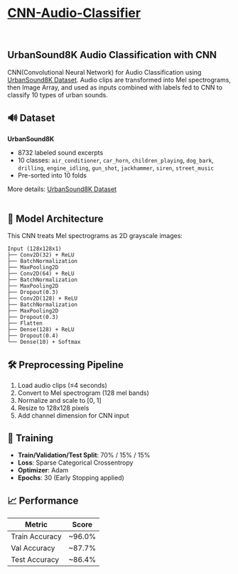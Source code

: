 # <ins>CNN-Audio-Classifier<ins>
<br>

## UrbanSound8K Audio Classification with CNN

CNN(Convolutional Neural Network) for Audio Classification using [UrbanSound8K Dataset](https://urbansounddataset.weebly.com/urbansound8k.html). Audio clips are transformed into Mel spectrograms, then Image Array, and used as inputs combined with labels fed to CNN to classify 10 types of urban sounds.
<br>

## 🔊 Dataset

**UrbanSound8K**

- 8732 labeled sound excerpts 
- 10 classes: `air_conditioner`, `car_horn`, `children_playing`, `dog_bark`, `drilling`, `engine_idling`, `gun_shot`, `jackhammer`, `siren`, `street_music`
- Pre-sorted into 10 folds

More details: [UrbanSound8K Dataset](https://urbansounddataset.weebly.com/urbansound8k.html)
<br>
<br>

## 🧠 Model Architecture

This CNN treats Mel spectrograms as 2D grayscale images:

```text
Input (128x128x1)
├── Conv2D(32) + ReLU
├── BatchNormalization
├── MaxPooling2D
├── Conv2D(64) + ReLU
├── BatchNormalization
├── MaxPooling2D
├── Dropout(0.3)
├── Conv2D(128) + ReLU
├── BatchNormalization
├── MaxPooling2D
├── Dropout(0.3)
├── Flatten
├── Dense(128) + ReLU
├── Dropout(0.4)
└── Dense(10) + Softmax
```

## 🛠️ Preprocessing Pipeline

1. Load audio clips (≤4 seconds)
2. Convert to Mel spectrogram (128 mel bands)
3. Normalize and scale to [0, 1]
4. Resize to 128x128 pixels
5. Add channel dimension for CNN input


## 🧪 Training

- **Train/Validation/Test Split**: 70% / 15% / 15% 
- **Loss**: Sparse Categorical Crossentropy
- **Optimizer**: Adam
- **Epochs**: 30 (Early Stopping applied)


## 📈 Performance

| Metric        | Score       |
|---------------|-------------|
| Train Accuracy| ~96.0%      |
| Val Accuracy  | ~87.7%      |
| Test Accuracy | ~86.4%      |




